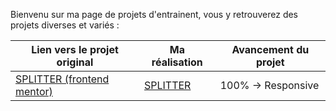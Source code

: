 Bienvenu sur ma page de projets  d'entrainent, vous y retrouverez des projets diverses et variés :

|Lien vers le projet original  | Ma  réalisation | Avancement du projet
|--|--|--|
| [SPLITTER (frontend mentor)](https://www.frontendmentor.io/challenges/tip-calculator-app-ugJNGbJUX) | [SPLITTER](https://work.tokydo.com/splitter/index.html?Custom=#) | 100% -> Responsive |
